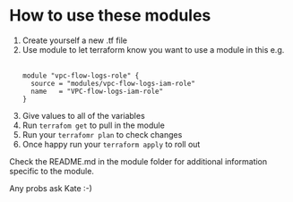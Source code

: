 # How to use these modules
1.  Create yourself a new .tf file
2.  Use module to let terraform know you want to use a module in this e.g. <br><br>
    ``` 
    module "vpc-flow-logs-role" {
      source = "modules/vpc-flow-logs-iam-role"
      name   = "VPC-flow-logs-iam-role"
    }
    ```
3.  Give values to all of the variables
4.  Run `terrafom get` to pull in the module
5.  Run your `terrafomr plan` to check changes
6.  Once happy run your `terraform apply` to roll out

Check the README.md in the module folder for additional information specific to the module. 

Any probs ask Kate :-)
